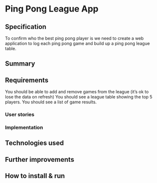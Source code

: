 # Ping Pong League App


## Specification

To confirm who the best ping pong player is we need to create a web application to log each ping pong game and build up a ping pong league table.

## Summary





## Requirements

You should be able to add and remove games from the league (it’s ok to lose the data on refresh)
You should see a league table showing the top 5 players.
You should see a list of game results.

### User stories


### Implementation



## Technologies used



## Further improvements




## How to install & run
